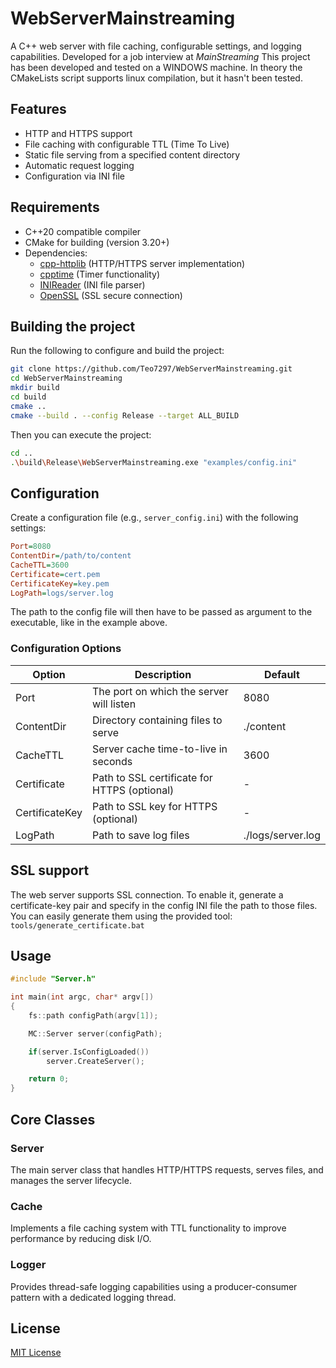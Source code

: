 # WebServerMainstreaming

A C++ web server with file caching, configurable settings, and logging capabilities. Developed for a job interview at *MainStreaming*
This project has been developed and tested on a WINDOWS machine.
In theory the CMakeLists script supports linux compilation, but it hasn't been tested.

## Features

- HTTP and HTTPS support
- File caching with configurable TTL (Time To Live)
- Static file serving from a specified content directory
- Automatic request logging
- Configuration via INI file

## Requirements

- C++20 compatible compiler
- CMake for building (version 3.20+)
- Dependencies:
  - [cpp-httplib](https://github.com/yhirose/cpp-httplib) (HTTP/HTTPS server implementation)
  - [cpptime](https://github.com/clarifysky/cpptime) (Timer functionality)
  - [INIReader](https://github.com/benhoyt/inih) (INI file parser)
  - [OpenSSL](https://github.com/openssl/openssl) (SSL secure connection)

## Building the project

Run the following to configure and build the project:
```bash
git clone https://github.com/Teo7297/WebServerMainstreaming.git
cd WebServerMainstreaming
mkdir build
cd build
cmake ..
cmake --build . --config Release --target ALL_BUILD
```

Then you can execute the project:
```bash
cd ..
.\build\Release\WebServerMainstreaming.exe "examples/config.ini"
```

## Configuration

Create a configuration file (e.g., `server_config.ini`) with the following settings:

```ini
Port=8080
ContentDir=/path/to/content
CacheTTL=3600
Certificate=cert.pem
CertificateKey=key.pem
LogPath=logs/server.log
```

The path to the config file will then have to be passed as argument to the executable, like in the example above.

### Configuration Options

| Option         | Description                                  | Default           |
| -------------- | -------------------------------------------- | ----------------- |
| Port           | The port on which the server will listen     | 8080              |
| ContentDir     | Directory containing files to serve          | ./content         |
| CacheTTL       | Server cache time-to-live in seconds         | 3600              |
| Certificate    | Path to SSL certificate for HTTPS (optional) | -                 |
| CertificateKey | Path to SSL key for HTTPS (optional)         | -                 |
| LogPath        | Path to save log files                       | ./logs/server.log |

## SSL support

The web server supports SSL connection. To enable it, generate a certificate-key pair and specify in the config INI file the path to those files. You can easily generate them using the provided tool: `tools/generate_certificate.bat`

## Usage

```cpp
#include "Server.h"

int main(int argc, char* argv[])
{
    fs::path configPath(argv[1]);

    MC::Server server(configPath);

    if(server.IsConfigLoaded())
        server.CreateServer();

    return 0;
}
```

## Core Classes

### Server

The main server class that handles HTTP/HTTPS requests, serves files, and manages the server lifecycle.

### Cache

Implements a file caching system with TTL functionality to improve performance by reducing disk I/O.

### Logger

Provides thread-safe logging capabilities using a producer-consumer pattern with a dedicated logging thread.


## License

[MIT License](LICENSE)
